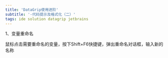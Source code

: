 ```yaml
---  
title: 'DataGrip使用进阶'  
subtitle: '-代码提示及格式化（二）'  
tags: ide solution datagrip jetbrains  
---  
```

  
<script>
window.location.href='https://www.iteye.com/blog/ywu-2341844';
</script>

1、变量重命名

鼠标点击需要重命名的变量，按下Shift+F6快捷键，弹出重命名对话框，输入新的名称